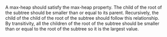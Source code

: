A max-heap should satisfy the max-heap property. The child of the root of the subtree should be smaller than or equal to its parent. Recursively, the child of the child of the root of the subtree should follow this relationship. By transitivity, all the children of the root of the subtree should be smaller than or equal to the root of the subtree so it is the largest value.
